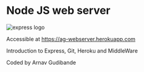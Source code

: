 # Node JS web server

![express logo](https://stormpath.com/images/blog/express-and-node.png)



Accessible at <https://ag-webserver.herokuapp.com>

Introduction to Express, Git, Heroku and MiddleWare

Coded by Arnav Gudibande
